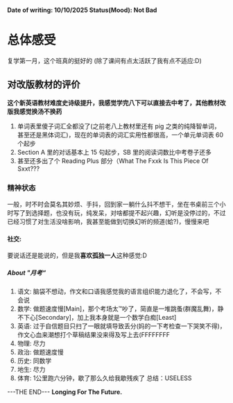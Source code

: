 **Date of writing: 10/10/2025  Status(Mood): Not Bad**

# 总体感受
复学第一月，这个班真的挺好的 (除了课间有点太活跃了我有点不适应:D)

## 对改版教材的评价
**这个新英语教材难度史诗级提升，我感觉学完八下可以直接去中考了，其他教材改版我感觉换汤不换药**
1. 单词表里傻子词汇全都没了(之前老八上教材里还有 pig 之类的纯降智单词，甚至还是黑体词汇)，现在的单词表的词汇实用性都很高，一个单元单词表 60 个起步
2. Section A 里的对话基本上 15 句起步，SB 里的阅读词数比中考卷子还多
3. 甚至还多出了个 Reading Plus 部分（What The Fxxk Is This Piece Of Sxxt???

### 精神状态
一般，时不时会莫名其妙烦、手抖，回到家一躺什么抖不想干，坐在书桌前三个小时写了到选择题，也没有玩，纯发呆，对啥都提不起兴趣，幻听是没停过的，不过已经习惯了对生活没啥影响，我甚至能做到切换幻听的频道(蛤?)，慢慢来吧

#### 社交:
要说话还是能说的，但是我**喜欢孤独一人**这种感觉:D

##### About "月考“
1. 语文: 脑袋不想动，作文和口语我感觉我的语言组织能力退化了，不会写，不会说
2. 数学: 做题速度慢[Main]，那个考场太™吵了，简直是一堆跳蚤(群魔乱舞)，静不下心[Secondary]，加上我本身就是一个数学白痴[Least]
3. 英语: 过于自信题目只扫了一眼就填导致丢分(妈的一下考检查一下哭笑不得)，作文心血来潮想打个草稿结果没来得及写上去(FFFFFFFF
4. 物理: 尽力
5. 政治: 做题速度慢
6. 历史: 同数学
7. 地生: 尽力
8. 体育: 1公里跑六分钟，歇了那么久给我歇残疾了
总结：USELESS

---THE END---
**Longing For The Future.**